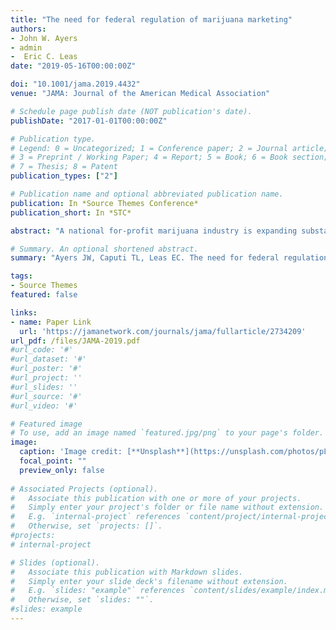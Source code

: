 ```yaml
---
title: "The need for federal regulation of marijuana marketing"
authors:
- John W. Ayers
- admin
-  Eric C. Leas
date: "2019-05-16T00:00:00Z"

doi: "10.1001/jama.2019.4432"
venue: "JAMA: Journal of the American Medical Association"

# Schedule page publish date (NOT publication's date). 
publishDate: "2017-01-01T00:00:00Z"

# Publication type.
# Legend: 0 = Uncategorized; 1 = Conference paper; 2 = Journal article;
# 3 = Preprint / Working Paper; 4 = Report; 5 = Book; 6 = Book section;
# 7 = Thesis; 8 = Patent 
publication_types: ["2"]

# Publication name and optional abbreviated publication name. 
publication: In *Source Themes Conference*
publication_short: In *STC*

abstract: "A national for-profit marijuana industry is expanding substantially in the United States. Thirty-three states have legalized medical marijuana, 10 of which (where 1 in 4 individuals reside) have also legalized recreational marijuana. Sales of marijuana are projected to increase from $8.5 billion to $75 billion by 2030, rivaling current tobacco sales ($125 billion).1 The initial marijuana marketplace was limited to a few states, but emerging brands have developed sophisticated national marketing campaigns that could potentially have an effect across state lines. This marketplace expansion, along with questionable marketing practices, introduces a need for federal action."

# Summary. An optional shortened abstract.
summary: "Ayers JW, Caputi TL, Leas EC. The need for federal regulation of marijuana marketing. JAMA. Published online May 16, 2019."

tags:
- Source Themes
featured: false

links:
- name: Paper Link
  url: 'https://jamanetwork.com/journals/jama/fullarticle/2734209'
url_pdf: /files/JAMA-2019.pdf
#url_code: '#'
#url_dataset: '#'
#url_poster: '#'
#url_project: ''
#url_slides: ''
#url_source: '#'
#url_video: '#'

# Featured image
# To use, add an image named `featured.jpg/png` to your page's folder. 
image:
  caption: 'Image credit: [**Unsplash**](https://unsplash.com/photos/pLCdAaMFLTE)'
  focal_point: ""
  preview_only: false
 
# Associated Projects (optional).
#   Associate this publication with one or more of your projects.
#   Simply enter your project's folder or file name without extension.
#   E.g. `internal-project` references `content/project/internal-project/index.md`.
#   Otherwise, set `projects: []`.
#projects:
# internal-project

# Slides (optional).
#   Associate this publication with Markdown slides.
#   Simply enter your slide deck's filename without extension.
#   E.g. `slides: "example"` references `content/slides/example/index.md`.
#   Otherwise, set `slides: ""`.
#slides: example
---
```

